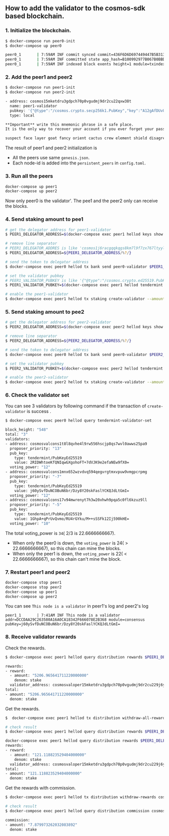 ## How to add the validator to the cosmos-sdk based blockchain.

### 1. Initialize the blockchain.

```sh
$ docker-compose run peer0-init 
$ docker-compose up peer0

peer0_1       | 7:59AM INF commit synced commit=436F6D6D697449447B5B3137372030203135332034312031313920313736203130332031373620313837203231362032313020353120372032333120313539203233352034312031373020363320333620363120312032312035362032343220313332203831203235352031373020313239203130322038355D3A317D
peer0_1       | 7:59AM INF committed state app_hash=B100992977B067B0BBD8D23307E79FEB29AA3F243D011538F28451FFAA816655 height=1 module=state num_txs=0
peer0_1       | 7:59AM INF indexed block exents height=1 module=txindex
```

### 2. Add the peer1 and peer2
```sh
$ docker-compose run peer1-init
$ docker-compose run peer2-init

- address: cosmos15mketdru3gdpch70p0vgudmj9dr2cu22qxw38t
  name: peer1-validator
  pubkey: '{"@type":"/cosmos.crypto.secp256k1.PubKey","key":"A12gAfDUvUWIqqYuZ82cpdJhh45xWSClEe7iw4mCDh14"}'
  type: local

**Important** write this mnemonic phrase in a safe place.
It is the only way to recover your account if you ever forget your password.

suspect face layer goat fancy orient cactus crew element shield disagree gown before gaze atom minor escape before fruit weekend onion keen school choose
```

The result of peer1 and peer2 initialization is
* All the peers use same `genesis.json`.
* Each node-id is added into the `persistent_peers` in `config.toml`.

### 3. Run all the peers
```sh
docker-compose up peer1
docker-compose up peer2
```

Now only peer0 is the validator'. 
The pee1 and the peer2 only can receive the blocks.

### 4. Send staking amount to pee1

```sh
# get the delegator address for peer1-validator  
$ PEER1_DELEGATOR_ADDRESS=$(docker-compose exec peer1 hellod keys show peer1-validator -a --keyring-backend test)

# remove line separator
# PEER1_DELEGATOR_ADDRES is like 'cosmos1j6racgqqkqgs8km7l9f7zx767ltyylgarthvdc'
$ PEER1_DELEGATOR_ADDRESS=${PEER1_DELEGATOR_ADDRESS/%?/}

# send the token to delegator address
$ docker-compose exec peer0 hellod tx bank send peer0-validator $PEER1_DELEGATOR_ADDRESS 15000000stake --keyring-backend test -y

# set the validator pubkey
# PEER1_VALIDATOR_PUBKEY is like '{"@type":"/cosmos.crypto.ed25519.PubKey","key":"qJKnTKMeFaxGoU5DQmXOnXybYIPTDLH0/n0g1QM5C2U="}'
$ PEER1_VALIDATOR_PUBKEY=$(docker-compose exec peer1 hellod tendermint show-validator)

# enable the peer1-validator 
$ docker-compose exec peer1 hellod tx staking create-validator --amount=12000000stake --pubkey=$PEER1_VALIDATOR_PUBKEY --moniker="peer1" --commission-rate="0.10" --commission-max-rate="0.20" --commission-max-change-rate="0.01" --min-self-delegation="1000"  --gas-prices="0.0025stake" --from=peer1-validator --keyring-backend=test -y 
```

### 5. Send staking amount to pee2
```sh
# get the delegator address for peer2-validator  
$ PEER2_DELEGATOR_ADDRESS=$(docker-compose exec peer2 hellod keys show peer2-validator -a --keyring-backend test)

# remove line separator
$ PEER2_DELEGATOR_ADDRESS=${PEER2_DELEGATOR_ADDRESS/%?/}

# send the token to delegator address
$ docker-compose exec peer0 hellod tx bank send peer0-validator $PEER2_DELEGATOR_ADDRESS 15000000stake --keyring-backend test -y

# set the validator pubkey
$ PEER2_VALIDATOR_PUBKEY=$(docker-compose exec peer2 hellod tendermint show-validator)

# enable the peer2-validator 
$ docker-compose exec peer2 hellod tx staking create-validator --amount=12000000stake --pubkey=$PEER2_VALIDATOR_PUBKEY --moniker="peer1" --commission-rate="0.10" --commission-max-rate="0.20" --commission-max-change-rate="0.01" --min-self-delegation="1000"  --gas-prices="0.0025stake" --from=peer2-validator --keyring-backend=test -y
```

### 6. Check the validator set
You can see 3 validators by following command if the transaction of `create-validator` is success .

```sh
$ docker-compose exec peer0 hellod query tendermint-validator-set

block_height: "548"
total: "3"
validators:
- address: cosmosvalcons1t8l8qvhe4l9rw556hscjp8qs7wvl0awws25pa9
  proposer_priority: "13"
  pub_key:
    type: tendermint/PubKeyEd25519
    value: 2RIDWhtoeKfQNIqwGXgohoFT+7dVJK9e2efaNEw9fX0=
  voting_power: "12"
- address: cosmosvalcons1mnx652wzvdvq594qegvrgtmxvpuw9vmgpcrpmg
  proposer_priority: "-7"
  pub_key:
    type: tendermint/PubKeyEd25519
    value: j60ySvfDuNCOBuN6br/Dzy8Y20skFaslYCKQJdLtGmI=
  voting_power: "12"
- address: cosmosvalcons17v94mwrenyt7h3w20xhwh9pqa5c0fl6kzuz9ll
  proposer_priority: "-5"
  pub_key:
    type: tendermint/PubKeyEd25519
    value: 1GhpA+qPrUvQvmo/RU4rGYku/M++sSSFk12Ij590kHE=
  voting_power: "10"
```

The total voting_power is `34`( 2/3 is 22.6666666667).
* When only the peer0 is down, the `voting_power` is 24( > 22.6666666667), so this chain can mine the blocks.
* When only the peer1 is down, the `voting_power` is 22( < 22.6666666667), so this chain can't mine the block.

### 7. Restart peer1 and peer2
```sh
docker-compose stop peer1
docker-compose stop peer2
docker-compose up peer1
docker-compose up peer2
```

You can see `This node is a validator` in peer1's log and peer2's log

```
peer1_1       | 7:41AM INF This node is a validator addr=DCCDAA29C263580A16A0CA18342F666078E2B368 module=consensus pubKey=j60ySvfDuNCOBuN6br/Dzy8Y20skFaslYCKQJdLtGmI=
```

### 8. Receive validator rewards

Check the rewards.
```sh
$ docker-compose exec peer1 hellod query distribution rewards $PEER1_DELEGATOR_ADDRESS

rewards:
- reward:
  - amount: "5206.965641711220000000"
    denom: stake
  validator_address: cosmosvaloper15mketdru3gdpch70p0vgudmj9dr2cu229j6ytc
total:
- amount: "5206.965641711220000000"
  denom: stake
```

Get the rewards.

```sh
$  docker-compose exec peer1 hellod tx distribution withdraw-all-rewards --from peer1-validator --keyring-backend test -y

# check result
$ docker-compose exec peer1 hellod query distribution rewards $PEER1_DELEGATOR_ADDRESS

docker-compose exec peer1 hellod query distribution rewards $PEER1_DELEGATOR_ADDRESS
rewards:
- reward:
  - amount: "121.118823529404000000"
    denom: stake
  validator_address: cosmosvaloper15mketdru3gdpch70p0vgudmj9dr2cu229j6ytc
total:
- amount: "121.118823529404000000"
  denom: stake
```

Get the rewards with commission.
```sh
$ docker-compose exec peer1 hellod tx distribution withdraw-rewards cosmosvaloper15mketdru3gdpch70p0vgudmj9dr2cu229j6ytc --commission --from peer1-validator --keyring-backend test -y

# check result
$ docker-compose exec peer1 hellod query distribution commission cosmosvaloper15mketdru3gdpch70p0vgudmj9dr2cu229j6ytc

commission:
- amount: "7.879973262032083892"
  denom: stake
```
